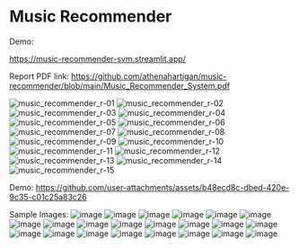 # Music Recommender

Demo: 

https://music-recommender-svm.streamlit.app/

Report PDF link: https://github.com/athenahartigan/music-recommender/blob/main/Music_Recommender_System.pdf


![music_recommender_r-01](https://github.com/user-attachments/assets/6a2f7e68-c48c-4bca-be6d-c3b6f7573630)
![music_recommender_r-02](https://github.com/user-attachments/assets/34b17429-e19c-4483-9308-541afa49f788)
![music_recommender_r-03](https://github.com/user-attachments/assets/fe56c9b3-1714-4b23-a107-cf77d099d2a3)
![music_recommender_r-04](https://github.com/user-attachments/assets/1e69096f-82e5-4ce7-8483-a0781a15204a)
![music_recommender_r-05](https://github.com/user-attachments/assets/3c0b8946-74e0-4056-ad87-c4acb8844ea0)
![music_recommender_r-06](https://github.com/user-attachments/assets/02f6c5f2-4b3a-437d-871e-26fc92b46713)
![music_recommender_r-07](https://github.com/user-attachments/assets/fe64ef43-a635-4d46-aa2c-d0aaaf5ef373)
![music_recommender_r-08](https://github.com/user-attachments/assets/664b757b-f765-44ad-8262-da85b586ec24)
![music_recommender_r-09](https://github.com/user-attachments/assets/34934a06-3c5a-40e1-ae02-672db39b3c6e)
![music_recommender_r-10](https://github.com/user-attachments/assets/4accd22a-27ac-493e-b8e8-e32435c6fc6c)
![music_recommender_r-11](https://github.com/user-attachments/assets/ac484452-1e1e-442f-8bcf-30642ce63cec)
![music_recommender_r-12](https://github.com/user-attachments/assets/8b7d3f7c-dc2e-40c4-9418-959231c67f6e)
![music_recommender_r-13](https://github.com/user-attachments/assets/825d32b4-3e3e-4ab4-bac6-0ffddca60cb6)
![music_recommender_r-14](https://github.com/user-attachments/assets/930a77ad-0a9e-465a-93df-20eb92a41cfe)
![music_recommender_r-15](https://github.com/user-attachments/assets/96957dbc-e757-4d40-8d6f-341d37663e05)

Demo:
https://github.com/user-attachments/assets/b48ecd8c-dbed-420e-9c35-c01c25a83c26

Sample Images:
![image](https://github.com/user-attachments/assets/b7645e62-2db1-4277-bc96-97b4566843b2)
![image](https://github.com/user-attachments/assets/fb6d03cb-6bd9-4085-9ff2-16a21292d1fb)
![image](https://github.com/user-attachments/assets/b48da03d-5aff-4c0a-8490-8b5438270de1)
![image](https://github.com/user-attachments/assets/b6c219b9-4cab-4c60-87cd-a8bf2df1e0e9)
![image](https://github.com/user-attachments/assets/80760fca-c2ee-4cd2-8a8e-e017487f3309)
![image](https://github.com/user-attachments/assets/1d3db73f-65eb-49c5-b1bc-27ae732429da)
![image](https://github.com/user-attachments/assets/ce65b9ce-b189-44af-bec4-f13e38e617cb)
![image](https://github.com/user-attachments/assets/76f718fc-73c6-420e-90bd-6c951520408b)
![image](https://github.com/user-attachments/assets/00a71dce-f0ba-4d3d-900f-9184d56ac9f7)
![image](https://github.com/user-attachments/assets/f32ce892-2235-4570-bd64-d0748438b992)
![image](https://github.com/user-attachments/assets/530a6a9b-2a89-4d10-a7e2-2980fc5a64ae)
![image](https://github.com/user-attachments/assets/f2a6157b-ed64-4524-86da-d0b0092c7ef8)
![image](https://github.com/user-attachments/assets/b1a36d54-3057-450d-8d1c-a07e39a9c9fb)
![image](https://github.com/user-attachments/assets/9b798f59-d4ae-452a-a423-6a415999ed4a)
![image](https://github.com/user-attachments/assets/7f8ebc69-2c5b-4dc6-9b2c-31e25610366f)
![image](https://github.com/user-attachments/assets/3a0d26b4-3684-40be-8c05-aeb4d5d0c3cf)
![image](https://github.com/user-attachments/assets/27915845-031a-482d-afd4-640e72752293)
![image](https://github.com/user-attachments/assets/3b56ab2b-ae84-4bf1-a6c2-7dc0fd21e501)
![image](https://github.com/user-attachments/assets/0fe3da4f-9364-4b5c-a19b-728a473b8b9d)
![image](https://github.com/user-attachments/assets/e17eb571-9770-4d2a-bef6-c3b7d2d04e04)
![image](https://github.com/user-attachments/assets/8334b255-ffcb-4cd4-9cf6-1af5d88dec9a)
![image](https://github.com/user-attachments/assets/025e6fd7-ff84-4426-a64e-b9355e5f66ae)









